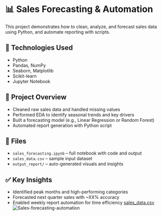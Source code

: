 # 📊 Sales Forecasting & Automation

This project demonstrates how to clean, analyze, and forecast sales data using Python, and automate reporting with scripts.

## 🚀 Technologies Used
- Python
- Pandas, NumPy
- Seaborn, Matplotlib
- Scikit-learn
- Jupyter Notebook

## 📌 Project Overview
- Cleaned raw sales data and handled missing values
- Performed EDA to identify seasonal trends and key drivers
- Built a forecasting model (e.g., Linear Regression or Random Forest)
- Automated report generation with Python script

## 📁 Files
- `sales_forecasting.ipynb` – full notebook with code and output
- `sales_data.csv` – sample input dataset
- `output_report/` – auto-generated visuals and insights

## ✅ Key Insights
- Identified peak months and high-performing categories
- Forecasted next quarter sales with ~XX% accuracy
- Enabled weekly report automation for time efficiency
[sales_data.csv](https://github.com/user-attachments/files/19820868/sales_data.csv)
![Sales-forecasting-automation](https://github.com/user-attachments/assets/6a602ad9-8a44-4e43-b9be-b9a0fd117670)
